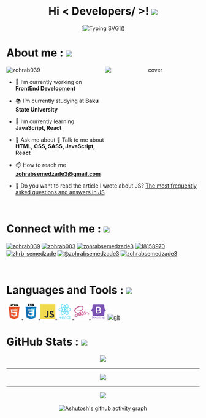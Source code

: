 <div align="center">
  <h1 display="inline-block" > Hi < Developers/ >! <img src = "https://raw.githubusercontent.com/MartinHeinz/MartinHeinz/master/wave.gif" width = 50px ></h1>
 
  [![Typing SVG](https://readme-typing-svg.herokuapp.com?size=30&lines=..I'm+Zohrab+Semedzade..)]()
</div>
<h1 align="left" > About me : <img src='https://raw.githubusercontent.com/MartinHeinz/MartinHeinz/master/wave.gif' width="30px"> </h1>
  <div align="center">
<img width="49%" height = "300px" src="https://i.pinimg.com/originals/e4/26/70/e426702edf874b181aced1e2fa5c6cde.gif" alt="cover" align="right" />
</div>
  
<p align="left"> <img src="https://komarev.com/ghpvc/?username=zohrab039&label=Profile%20views&color=0e75b6&style=flat" alt="zohrab039" /> </p>
  
- 🔭 I’m currently working on **FrontEnd Development**
  
- 📚 I’m currently studying at **Baku State University**
  
- 🌱 I’m currently learning **JavaScript, React**

- 💬 Ask me about 💬 Talk to me about **HTML, CSS, SASS, JavaScript, React**

- 📫 How to reach me **zohrabsemedzade3@gmail.com**
  
- 📖 Do you want to read the article I wrote about JS? [The most frequently asked questions and answers in JS](https://medium.com/@zohrabsemedzade3/javascript-%C9%99n-%C3%A7ox-soru%C5%9Fulan-suallar-v%C9%99-cavablar%C4%B1-8a21d34c1270)


<br>
<h1 align="left" > Connect with me : <img src='https://raw.githubusercontent.com/ShahriarShafin/ShahriarShafin/main/Assets/handshake.gif' width="60px"> </h1>
<p align="left">
<a href="https://codepen.io/zohrab039" target="blank"><img align="center" src="https://raw.githubusercontent.com/rahuldkjain/github-profile-readme-generator/master/src/images/icons/Social/codepen.svg" alt="zohrab039" height="30" width="40" /></a>
<a href="https://twitter.com/zohrab003" target="blank"><img align="center" src="https://raw.githubusercontent.com/rahuldkjain/github-profile-readme-generator/master/src/images/icons/Social/twitter.svg" alt="zohrab003" height="30" width="40" /></a>
<a href="https://www.linkedin.com/in/z%C3%B6hrab-s%C9%99m%C9%99dzad%C9%99-47a20721a/" target="blank"><img align="center" src="https://raw.githubusercontent.com/rahuldkjain/github-profile-readme-generator/master/src/images/icons/Social/linked-in-alt.svg" alt="zohrabsemedzade3" height="30" width="40" /></a>
<a href="https://stackoverflow.com/users/18158970" target="blank"><img align="center" src="https://raw.githubusercontent.com/rahuldkjain/github-profile-readme-generator/master/src/images/icons/Social/stack-overflow.svg" alt="18158970" height="30" width="40" /></a>
<a href="https://instagram.com/zhrb_semedzade" target="blank"><img align="center" src="https://raw.githubusercontent.com/rahuldkjain/github-profile-readme-generator/master/src/images/icons/Social/instagram.svg" alt="zhrb_semedzade" height="30" width="40" /></a>
<a href="https://medium.com/@zohrabsemedzade3" target="blank"><img align="center" src="https://raw.githubusercontent.com/rahuldkjain/github-profile-readme-generator/master/src/images/icons/Social/medium.svg" alt="@zohrabsemedzade3" height="30" width="40" /></a>
<a href="https://www.hackerrank.com/zohrabsemedzade3" target="blank"><img align="center" src="https://raw.githubusercontent.com/rahuldkjain/github-profile-readme-generator/master/src/images/icons/Social/hackerrank.svg" alt="zohrabsemedzade3" height="30" width="40" /></a>
</p>

<br/>
<h1 align="left"> Languages and Tools : <img src = "https://media2.giphy.com/media/QssGEmpkyEOhBCb7e1/giphy.gif?cid=ecf05e47a0n3gi1bfqntqmob8g9aid1oyj2wr3ds3mg700bl&rid=giphy.gif" width = 30px ></h1>
<p align="left"> <a href="https://getbootstrap.com" target="_blank" rel="noreferrer">
  <a href="https://www.w3.org/html/" target="_blank" rel="noreferrer"> <img src="https://raw.githubusercontent.com/devicons/devicon/master/icons/html5/html5-original-wordmark.svg" alt="html5" width="40" height="40"/> </a>  
 <a href="https://www.w3schools.com/css/" target="_blank" rel="noreferrer"> <img src="https://raw.githubusercontent.com/devicons/devicon/master/icons/css3/css3-original-wordmark.svg" alt="css3" width="40" height="40"/> </a>
  <a href="https://developer.mozilla.org/en-US/docs/Web/JavaScript" target="_blank" rel="noreferrer"> <img src="https://raw.githubusercontent.com/devicons/devicon/master/icons/javascript/javascript-original.svg" alt="javascript" width="40" height="40"/> </a> 
  <a href="https://reactjs.org/" target="_blank" rel="noreferrer"> 
    <img src="https://raw.githubusercontent.com/devicons/devicon/master/icons/react/react-original-wordmark.svg" alt="react" width="40" height="40"/> </a>
  <a href="https://sass-lang.com" target="_blank" rel="noreferrer"> <img src="https://raw.githubusercontent.com/devicons/devicon/master/icons/sass/sass-original.svg" alt="sass" width="40" height="40"/> </a><img src="https://raw.githubusercontent.com/devicons/devicon/master/icons/bootstrap/bootstrap-plain-wordmark.svg" alt="bootstrap" width="40" height="40"/> </a>  <a href="https://git-scm.com/" target="_blank" rel="noreferrer"> <img src="https://www.vectorlogo.zone/logos/git-scm/git-scm-icon.svg" alt="git" width="40" height="40"/> </a>  </p>

<h1 align="left" > GitHub Stats : <img src="https://media.giphy.com/media/du3J3cXyzhj75IOgvA/giphy.gif" width="30px"> </h1>
<div align="center">
  <img src="https://github-readme-stats.vercel.app/api?username=zohrab039&show_icons=true&theme=great-gatsby" />
</div>
<hr>
<div align="center">
  <img src="https://github-readme-streak-stats.herokuapp.com/?user=zohrab039&theme=great-gatsby" />
</div>
 <hr>
  </div>
<div align="center">
    <img width="48%"
    src="https://github-readme-stats.vercel.app/api/top-langs/?username=Zohrab039&layout=compact&theme=great-gatsby&hide_border=true" />
<div>
<div align="center">
  
  [![Ashutosh's github activity graph](https://activity-graph.herokuapp.com/graph?username=Zohrab039&theme=react-dark)](https://github.com/ashutosh00710/github-readme-activity-graph)
